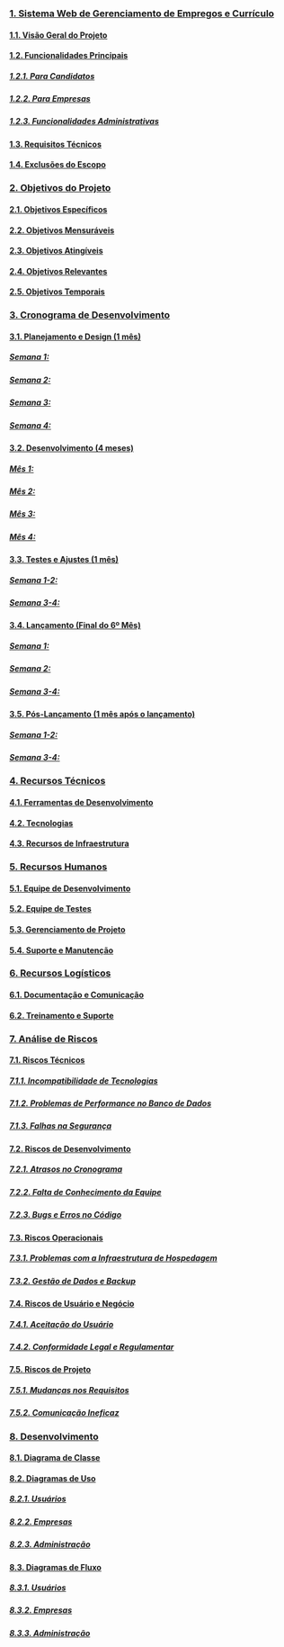 ### [1. Sistema Web de Gerenciamento de Empregos e Currículo](#sistema-web-de-gerenciamento-de-empregos-e-currículo)
#### [1.1. Visão Geral do Projeto](#visão-geral-do-projeto)
#### [1.2. Funcionalidades Principais](#funcionalidades-principais)
##### [1.2.1. Para Candidatos](#para-candidatos)
##### [1.2.2. Para Empresas](#para-empresas)
##### [1.2.3. Funcionalidades Administrativas](#funcionalidades-administrativas)
#### [1.3. Requisitos Técnicos](#requisitos-técnicos)
#### [1.4. Exclusões do Escopo](#exclusões-do-escopo)

### [2. Objetivos do Projeto](#objetivos-do-projeto)
#### [2.1. Objetivos Específicos](#objetivos-específicos)
#### [2.2. Objetivos Mensuráveis](#objetivos-mensuráveis)
#### [2.3. Objetivos Atingíveis](#objetivos-atingíveis)
#### [2.4. Objetivos Relevantes](#objetivos-relevantes)
#### [2.5. Objetivos Temporais](#objetivos-temporais)

### [3. Cronograma de Desenvolvimento](#cronograma-de-desenvolvimento)
#### [3.1. Planejamento e Design (1 mês)](#planejamento-e-design-1-mês)
##### [Semana 1:](#semana-1)
##### [Semana 2:](#semana-2)
##### [Semana 3:](#semana-3)
##### [Semana 4:](#semana-4)
#### [3.2. Desenvolvimento (4 meses)](#desenvolvimento-4-meses)
##### [Mês 1:](#mês-1)
##### [Mês 2:](#mês-2)
##### [Mês 3:](#mês-3)
##### [Mês 4:](#mês-4)
#### [3.3. Testes e Ajustes (1 mês)](#testes-e-ajustes-1-mês)
##### [Semana 1-2:](#semana-1-2)
##### [Semana 3-4:](#semana-3-4)
#### [3.4. Lançamento (Final do 6º Mês)](#lançamento-final-do-6º-mês)
##### [Semana 1:](#semana-1-1)
##### [Semana 2:](#semana-2-1)
##### [Semana 3-4:](#semana-3-4-1)
#### [3.5. Pós-Lançamento (1 mês após o lançamento)](#pós-lançamento-1-mês-após-o-lançamento)
##### [Semana 1-2:](#semana-1-2-1)
##### [Semana 3-4:](#semana-3-4-1)

### [4. Recursos Técnicos](#recursos-técnicos)
#### [4.1. Ferramentas de Desenvolvimento](#ferramentas-de-desenvolvimento)
#### [4.2. Tecnologias](#tecnologias)
#### [4.3. Recursos de Infraestrutura](#recursos-de-infraestrutura)

### [5. Recursos Humanos](#recursos-humanos)
#### [5.1. Equipe de Desenvolvimento](#equipe-de-desenvolvimento)
#### [5.2. Equipe de Testes](#equipe-de-testes)
#### [5.3. Gerenciamento de Projeto](#gerenciamento-de-projeto)
#### [5.4. Suporte e Manutenção](#suporte-e-manutenção)

### [6. Recursos Logísticos](#recursos-logísticos)
#### [6.1. Documentação e Comunicação](#documentação-e-comunicação)
#### [6.2. Treinamento e Suporte](#treinamento-e-suporte)

### [7. Análise de Riscos](#análise-de-riscos)
#### [7.1. Riscos Técnicos](#riscos-técnicos)
##### [7.1.1. Incompatibilidade de Tecnologias](#incompatibilidade-de-tecnologias)
##### [7.1.2. Problemas de Performance no Banco de Dados](#problemas-de-performance-no-banco-de-dados)
##### [7.1.3. Falhas na Segurança](#falhas-na-segurança)
#### [7.2. Riscos de Desenvolvimento](#riscos-de-desenvolvimento)
##### [7.2.1. Atrasos no Cronograma](#atrasos-no-cronograma)
##### [7.2.2. Falta de Conhecimento da Equipe](#falta-de-conhecimento-da-equipe)
##### [7.2.3. Bugs e Erros no Código](#bugs-e-erros-no-código)
#### [7.3. Riscos Operacionais](#riscos-operacionais)
##### [7.3.1. Problemas com a Infraestrutura de Hospedagem](#problemas-com-a-infraestrutura-de-hospedagem)
##### [7.3.2. Gestão de Dados e Backup](#gestão-de-dados-e-backup)
#### [7.4. Riscos de Usuário e Negócio](#riscos-de-usuário-e-negócio)
##### [7.4.1. Aceitação do Usuário](#aceitação-do-usuário)
##### [7.4.2. Conformidade Legal e Regulamentar](#conformidade-legal-e-regulamentar)
#### [7.5. Riscos de Projeto](#riscos-de-projeto)
##### [7.5.1. Mudanças nos Requisitos](#mudanças-nos-requisitos)
##### [7.5.2. Comunicação Ineficaz](#comunicação-ineficaz)

### [8. Desenvolvimento](#desenvolvimento)
#### [8.1. Diagrama de Classe](#diagrama-de-classe)
#### [8.2. Diagramas de Uso](#diagramas-de-uso)
##### [8.2.1. Usuários](#usuários)
##### [8.2.2. Empresas](#empresas)
##### [8.2.3. Administração](#administração)
#### [8.3. Diagramas de Fluxo](#diagramas-de-fluxo)
##### [8.3.1. Usuários](#usuários-1)
##### [8.3.2. Empresas](#empresas-1)
##### [8.3.3. Administração](#administração-1)
